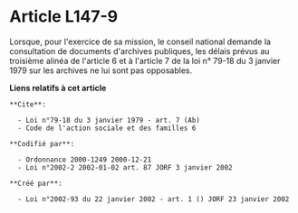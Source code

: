 # Article L147-9

Lorsque, pour l'exercice de sa mission, le conseil national demande la consultation de documents d'archives publiques, les
délais prévus au troisième alinéa de l'article 6 et à l'article 7 de la loi n° 79-18 du 3 janvier 1979 sur les archives ne
lui sont pas opposables.

**Liens relatifs à cet article**

	**Cite**:

	  - Loi n°79-18 du 3 janvier 1979 - art. 7 (Ab)
	  - Code de l'action sociale et des familles 6

	**Codifié par**:

	  - Ordonnance 2000-1249 2000-12-21
	  - Loi n°2002-2 2002-01-02 art. 87 JORF 3 janvier 2002

	**Créé par**:

	  - Loi n°2002-93 du 22 janvier 2002 - art. 1 () JORF 23 janvier 2002

